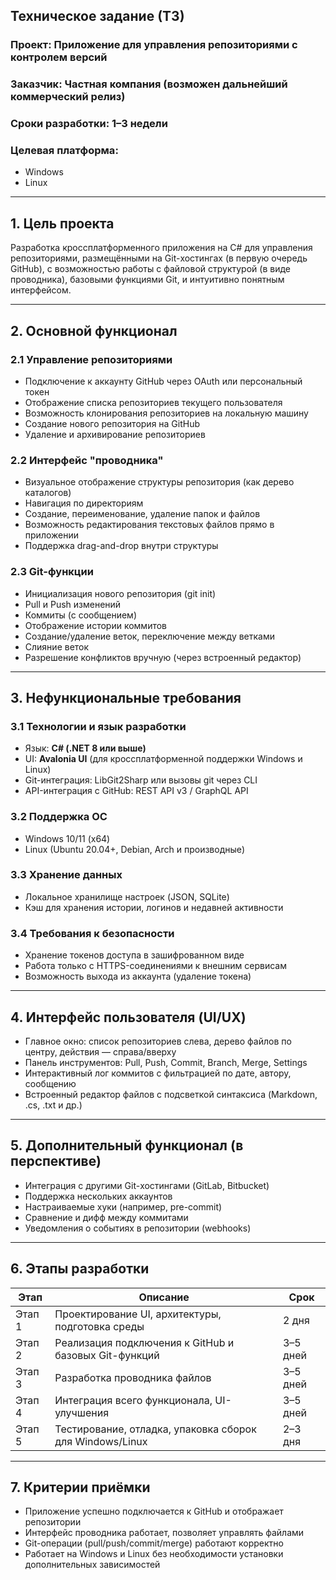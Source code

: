 ## **Техническое задание (ТЗ)**

### **Проект**: Приложение для управления репозиториями с контролем версий

### **Заказчик**: Частная компания (возможен дальнейший коммерческий релиз)

### **Сроки разработки**: 1–3 недели

### **Целевая платформа**:

* Windows
* Linux

---

## **1. Цель проекта**

Разработка кроссплатформенного приложения на C# для управления репозиториями, размещёнными на Git-хостингах (в первую очередь GitHub), с возможностью работы с файловой структурой (в виде проводника), базовыми функциями Git, и интуитивно понятным интерфейсом.

---

## **2. Основной функционал**

### **2.1 Управление репозиториями**

* Подключение к аккаунту GitHub через OAuth или персональный токен
* Отображение списка репозиториев текущего пользователя
* Возможность клонирования репозиториев на локальную машину
* Создание нового репозитория на GitHub
* Удаление и архивирование репозиториев

### **2.2 Интерфейс "проводника"**

* Визуальное отображение структуры репозитория (как дерево каталогов)
* Навигация по директориям
* Создание, переименование, удаление папок и файлов
* Возможность редактирования текстовых файлов прямо в приложении
* Поддержка drag-and-drop внутри структуры

### **2.3 Git-функции**

* Инициализация нового репозитория (git init)
* Pull и Push изменений
* Коммиты (с сообщением)
* Отображение истории коммитов
* Создание/удаление веток, переключение между ветками
* Слияние веток
* Разрешение конфликтов вручную (через встроенный редактор)

---

## **3. Нефункциональные требования**

### **3.1 Технологии и язык разработки**

* Язык: **C# (.NET 8 или выше)**
* UI: **Avalonia UI** (для кроссплатформенной поддержки Windows и Linux)
* Git-интеграция: LibGit2Sharp или вызовы git через CLI
* API-интеграция с GitHub: REST API v3 / GraphQL API

### **3.2 Поддержка ОС**

* Windows 10/11 (x64)
* Linux (Ubuntu 20.04+, Debian, Arch и производные)

### **3.3 Хранение данных**

* Локальное хранилище настроек (JSON, SQLite)
* Кэш для хранения истории, логинов и недавней активности

### **3.4 Требования к безопасности**

* Хранение токенов доступа в зашифрованном виде
* Работа только с HTTPS-соединениями к внешним сервисам
* Возможность выхода из аккаунта (удаление токена)

---

## **4. Интерфейс пользователя (UI/UX)**

* Главное окно: список репозиториев слева, дерево файлов по центру, действия — справа/вверху
* Панель инструментов: Pull, Push, Commit, Branch, Merge, Settings
* Интерактивный лог коммитов с фильтрацией по дате, автору, сообщению
* Встроенный редактор файлов с подсветкой синтаксиса (Markdown, .cs, .txt и др.)

---

## **5. Дополнительный функционал (в перспективе)**

* Интеграция с другими Git-хостингами (GitLab, Bitbucket)
* Поддержка нескольких аккаунтов
* Настраиваемые хуки (например, pre-commit)
* Сравнение и дифф между коммитами
* Уведомления о событиях в репозитории (webhooks)

---

## **6. Этапы разработки**

| Этап   | Описание                                                 | Срок     |
| ------ | -------------------------------------------------------- | -------- |
| Этап 1 | Проектирование UI, архитектуры, подготовка среды         | 2 дня    |
| Этап 2 | Реализация подключения к GitHub и базовых Git-функций    | 3–5 дней |
| Этап 3 | Разработка проводника файлов                             | 3–5 дней |
| Этап 4 | Интеграция всего функционала, UI-улучшения               | 3–5 дней |
| Этап 5 | Тестирование, отладка, упаковка сборок для Windows/Linux | 2–3 дня  |

---

## **7. Критерии приёмки**

* Приложение успешно подключается к GitHub и отображает репозитории
* Интерфейс проводника работает, позволяет управлять файлами
* Git-операции (pull/push/commit/merge) работают корректно
* Работает на Windows и Linux без необходимости установки дополнительных зависимостей